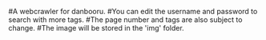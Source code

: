 #A webcrawler for danbooru.
#You can edit the username and password to search with more tags.
#The page number and tags are also subject to change.
#The image will be stored in the 'img' folder.
